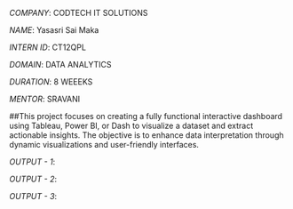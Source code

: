 *COMPANY*: CODTECH IT SOLUTIONS

*NAME*: Yasasri Sai Maka

*INTERN ID*: CT12QPL

*DOMAIN*: DATA ANALYTICS

*DURATION*: 8 WEEEKS

*MENTOR*: SRAVANI

##This project focuses on creating a fully functional interactive dashboard using Tableau, Power BI, or Dash to visualize a dataset and extract actionable insights. The objective is to enhance data interpretation through dynamic visualizations and user-friendly interfaces.

*OUTPUT - 1*: 

*OUTPUT - 2*:

*OUTPUT - 3*:
